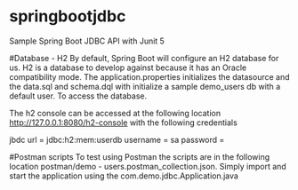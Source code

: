 # springbootjdbc
Sample Spring Boot JDBC API with Junit 5

#Database - H2
By default, Spring Boot will configure an H2 database for us. H2 is a  database to develop against because it has an Oracle compatibility mode. The application.properties initializes the datasource and the data.sql and schema.dql with initialize a sample demo_users db with a default user. To access the database. 

The h2 console can be accessed at the following location http://127.0.0.1:8080/h2-console with the following credentials

jbdc url = jdbc:h2:mem:userdb
username = sa
password =


#Postman scripts
To test using Postman the scripts are in the following location postman/demo - users.postman_collection.json. Simply import and start the application using the com.demo.jdbc.Application.java